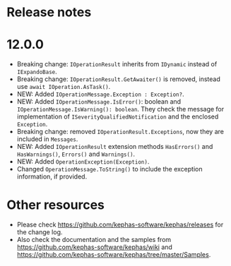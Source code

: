 ﻿# Release notes

# 12.0.0

* Breaking change: ```IOperationResult``` inherits from ```IDynamic``` instead of ```IExpandoBase```.
* Breaking change: ```IOperationResult.GetAwaiter()``` is removed, instead use ```await IOperation.AsTask()```.
* NEW: Added ```IOperationMessage.Exception : Exception?```.
* NEW: Added ```IOperationMessage.IsError()```: boolean and ```IOperationMessage.IsWarning(): boolean```. They check the message for implementation of ```ISeverityQualifiedNotification``` and the enclosed ```Exception```.
* Breaking change: removed ```IOperationResult.Exceptions```, now they are included in ```Messages```.
* NEW: Added ```IOperationResult``` extension methods ```HasErrors()``` and ```HasWarnings()```, ```Errors()``` and ```Warnings()```.
* NEW: Added ```OperationException(Exception)```.
* Changed ```OperationMessage.ToString()``` to include the exception information, if provided.

# Other resources
* Please check https://github.com/kephas-software/kephas/releases for the change log.
* Also check the documentation and the samples from https://github.com/kephas-software/kephas/wiki and https://github.com/kephas-software/kephas/tree/master/Samples.
